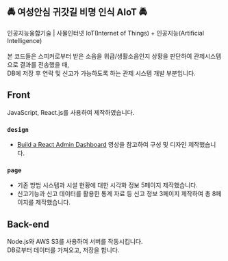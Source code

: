 <h2> 🚔 여성안심 귀갓길 비명 인식 AIoT 🚔 </h2>

인공지능융합기술 | 사물인터넷 IoT(Internet of Things) + 인공지능(Artificial Intelligence) </br>
</br>
본 코드들은 스피커로부터 받은 소음을 위급/생활소음인지 상황을 판단하여 관제시스템으로 결과를 전송했을 때, </br>
DB에 저장 후 연락 및 신고가 가능하도록 하는 관제 시스템 개발 부분입니다.

## Front

JavaScript, React.js를 사용하여 제작하였습니다.

### `design`

- [Build a React Admin Dashboard](https://youtu.be/wYpCWwD1oz0?si=meRyc4bHZWzFAQpM) 영상을 참고하여 구성 및 디자인 제작했습니다.

### `page`
- 기존 방범 시스템과 시설 현황에 대한 시각화 정보 5페이지 제작했습니다.
- 신고기능과 신고 데이터를 활용한 통계 자료 등 신고 정보 3페이지 제작하여 총 8페이지를 제작했습니다.


## Back-end

Node.js와 AWS S3를 사용하여 서버를 작동시킵니다. </br>
DB로부터 데이터를 가져오고, 저장을 합니다.
